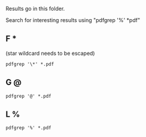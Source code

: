Results go in this folder.

Search for interesting results using "pdfgrep '%' *pdf"



## F  *

(star wildcard needs to be escaped)

    pdfgrep '\*' *.pdf

## G  @

	pdfgrep '@' *.pdf

## L  %

    pdfgrep '%' *.pdf
	
	
